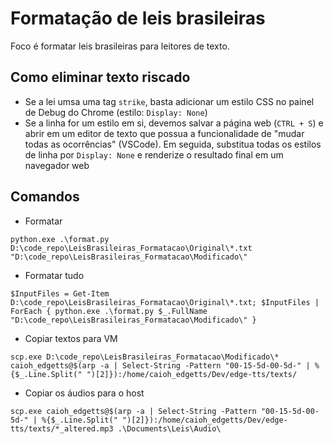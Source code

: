# Formatação de leis brasileiras

Foco é formatar leis brasileiras para leitores de texto.

## Como eliminar texto riscado

* Se a lei umsa uma tag `strike`, basta adicionar um estilo CSS no painel de Debug do Chrome (estilo: `Display: None`)
* Se a linha for um estilo em si, devemos salvar a página web (`CTRL + S`) e abrir em um editor de texto que possua a funcionalidade de "mudar todas as ocorrências" (VSCode). Em seguida, substitua todas os estilos de linha por `Display: None` e renderize o resultado final em um navegador web

## Comandos

* Formatar

```
python.exe .\format.py  D:\code_repo\LeisBrasileiras_Formatacao\Original\*.txt "D:\code_repo\LeisBrasileiras_Formatacao\Modificado\"
```

* Formatar tudo
```
$InputFiles = Get-Item D:\code_repo\LeisBrasileiras_Formatacao\Original\*.txt; $InputFiles | ForEach { python.exe .\format.py $_.FullName "D:\code_repo\LeisBrasileiras_Formatacao\Modificado\" }
```


* Copiar textos para VM
```
scp.exe D:\code_repo\LeisBrasileiras_Formatacao\Modificado\* caioh_edgetts@$(arp -a | Select-String -Pattern "00-15-5d-00-5d-" | %{$_.Line.Split(" ")[2]}):/home/caioh_edgetts/Dev/edge-tts/texts/
```


* Copiar os áudios para o host
```
scp.exe caioh_edgetts@$(arp -a | Select-String -Pattern "00-15-5d-00-5d-" | %{$_.Line.Split(" ")[2]}):/home/caioh_edgetts/Dev/edge-tts/texts/*_altered.mp3 .\Documents\Leis\Audio\
```